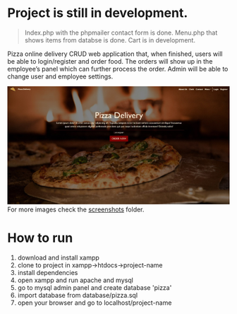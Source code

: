 # Project is still in development.
> Index.php with the phpmailer contact form is done. Menu.php that shows items from databse is done. Cart is in development.

Pizza online delivery CRUD web application that, when finished, users will be able to login/register and order food. The orders will show up in the employee’s panel 
which can further process the order. Admin will be able to change user and employee settings.

![This is an image](/screenshots/1.hero.jpg)
For more images check the [screenshots](https://github.com/Nikoraii/pizza-delivery/tree/master/screenshots) folder.

# How to run
1. download and install xampp
2. clone to project in xampp->htdocs->project-name
3. install dependencies
4. open xampp and run apache and mysql
5. go to mysql admin panel and create database 'pizza'
6. import database from database/pizza.sql
7. open your browser and go to localhost/project-name
